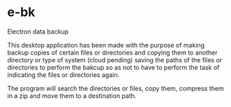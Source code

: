 # e-bk
Electron data backup

This desktop application has been made with the purpose of making backup copies of certain files or directories and copying them to another directory or type of system (cloud pending) saving the paths of the files or directories to perform the bakcup so as not to have to perform the task of indicating the files or directories again.

The program will search the directories or files, copy them, compress them in a zip and move them to a destination path.



